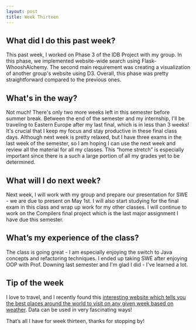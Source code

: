 ```yaml
---
layout: post
title: Week Thirteen
---
```


## What did I do this past week? ##

This past week, I worked on Phase 3 of the IDB Project with my group. In this phase, we implemented website-wide search using Flask-WhooshAlchemy. The second main requirement was creating a visualization of another group's website using D3. Overall, this phase was pretty straightforward compared to the previous ones. 

## What's in the way? ##

Not much! There's only two more weeks left in this semester before summer break. Between the end of the semester and my internship, I'll be traveling to Eastern Europe after my last final, which is in less than 3 weeks! It's crucial that I keep my focus and stay productive in these final class days. Although next week is pretty relaxed, but I have three exams in the last week of the semester, so I am hoping I can use the next week and review all the material for all my classes. This “home stretch” is especially important since there is a such a large portion of all my grades yet to be determined.

## What will I do next week? ##

Next week, I will work with my group and prepare our presentation for SWE - we are due to present on May 1st. I will also start studying for the final exam in this class and wrap up work for my other classes. I will continue to work on the Compilers final project which is the last major assignment I have due this semester. 

## What’s my experience of the class? ##

The class is going great - I am especially enjoying the switch to Java concepts and refactoring techniques. I ended up taking SWE after enjoying OOP with Prof. Downing last semester and I'm glad I did - I've learned a lot.

## Tip of the week ##

I love to travel, and I recently found this [interesting website which tells you the best places around the world to visit on any given week based on weather](http://decisiondata.org/the-best-time-to-visit-anywhere/). Data can be used in very fascinating ways!

That’s all I have for week thirteen, thanks for stopping by!
